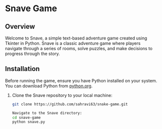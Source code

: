 # Snave Game

## Overview

Welcome to Snave, a simple text-based adventure game created using Tkinter in Python. Snave is a classic adventure game where players navigate through a series of rooms, solve puzzles, and make decisions to progress through the story.

## Installation

Before running the game, ensure you have Python installed on your system. You can download Python from [python.org](https://www.python.org/downloads/).

1. Clone the Snave repository to your local machine:

   ```bash
   git clone https://github.com/sahravi63/snake-game.git

   Navigate to the Snave directory:
   cd snave-game
   python snave.py

